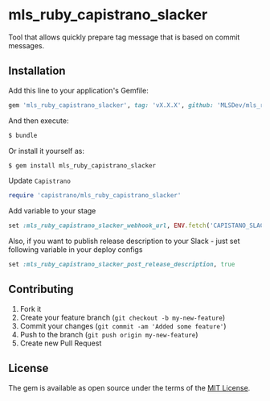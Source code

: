 # mls_ruby_capistrano_slacker
Tool that allows quickly prepare tag message that is based on commit messages.

## Installation
Add this line to your application's Gemfile:

```ruby
gem 'mls_ruby_capistrano_slacker', tag: 'vX.X.X', github: 'MLSDev/mls_ruby_capistrano_slacker'
```

And then execute:
```bash
$ bundle
```

Or install it yourself as:
```bash
$ gem install mls_ruby_capistrano_slacker
```

Update `Capistrano`

```ruby
require 'capistrano/mls_ruby_capistrano_slacker'
```

Add variable to your stage

```ruby
set :mls_ruby_capistrano_slacker_webhook_url, ENV.fetch('CAPISTANO_SLACKER_WEBHOOK_URL')
```

Also, if you want to publish release description to your Slack - just set following variable in your deploy configs

```ruby
set :mls_ruby_capistrano_slacker_post_release_description, true
```

## Contributing

1. Fork it
2. Create your feature branch (`git checkout -b my-new-feature`)
3. Commit your changes (`git commit -am 'Added some feature'`)
4. Push to the branch (`git push origin my-new-feature`)
5. Create new Pull Request

## License
The gem is available as open source under the terms of the [MIT License](https://opensource.org/licenses/MIT).
